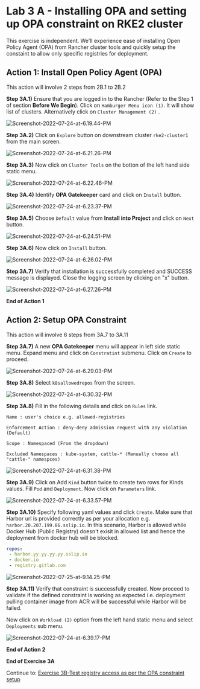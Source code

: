 # Lab 3 A - Installing OPA and setting up OPA constraint on RKE2 cluster

This exercise is independent. We'll experience ease of installing Open Policy Agent (OPA) from Rancher cluster tools and quickly setup the constaint to allow only specific registries for deployment. 

## Action 1: Install Open Policy Agent (OPA) 

This action will involve 2 steps from 2B.1 to 2B.2

**Step 3A.1)** Ensure that you are logged in to the Rancher (Refer to the Step 1 of section **Before We Begin**). Click on `Hamburger Menu icon (1)`. It will show list of clusters. Alternatively click on `Cluster Management (2)` .

![Screenshot-2022-07-24-at-6.19.44-PM](../images/Screenshot-2022-07-24-at-6.19.44-PM.png)

**Step 3A.2)** Click on `Explore` button on downstream cluster `rke2-cluster1` from the main screen.

![Screenshot-2022-07-24-at-6.21.26-PM](../images/Screenshot-2022-07-24-at-6.21.26-PM.png)

**Step 3A.3)** Now click on `Cluster Tools` on the botton of the left hand side static menu.  

![Screenshot-2022-07-24-at-6.22.46-PM](../images/Screenshot-2022-07-24-at-6.22.46-PM.png)



**Step 3A.4)** Identify **OPA Gatekeeper** card and click on `Install` button. 

![Screenshot-2022-07-24-at-6.23.37-PM](../images/Screenshot-2022-07-24-at-6.23.37-PM.png)



**Step 3A.5)** Choose `Default` value from **Install into Project** and click on `Next` button. 

![Screenshot-2022-07-24-at-6.24.51-PM](../images/Screenshot-2022-07-24-at-6.24.51-PM.png)



**Step 3A.6)** Now click on `Install` button. 

![Screenshot-2022-07-24-at-6.26.02-PM](../images/Screenshot-2022-07-24-at-6.26.02-PM.png)



**Step 3A.7)** Verify that installation is successfully completed and SUCCESS message is displayed. Close the logging screen by clicking on "x" button.  

![Screenshot-2022-07-24-at-6.27.26-PM](../images/Screenshot-2022-07-24-at-6.27.26-PM.png)



**End of Action 1**



## Action 2: Setup OPA Constraint

This action will involve 6 steps from 3A.7 to 3A.11

**Step 3A.7)** A new **OPA Gatekeeper** menu will appear in left side static menu. Expand menu and click on `Constratint` submenu. Click on `Create` to proceed. 

![Screenshot-2022-07-24-at-6.29.03-PM](../images/Screenshot-2022-07-24-at-6.29.03-PM.png)



**Step 3A.8)** Select `k8sallowedrepos` from the screen. 

![Screenshot-2022-07-24-at-6.30.32-PM](../images/Screenshot-2022-07-24-at-6.30.32-PM.png)



**Step 3A.8)** Fill in the following details and click on `Rules` link. 

`Name : user's choice e.g. allowed-registries`

`Enforcement Action : deny-deny admission request with any violation (Default)`

`Scope : Namespaced (From the dropdown)`

`Excluded Namespaces : kube-system, cattle-* (Manually choose all "cattle-" namespces)`

![Screenshot-2022-07-24-at-6.31.38-PM](../images/Screenshot-2022-07-24-at-6.31.38-PM.png)



**Step 3A.9)** Click on Add `Kind` button twice to create two rows for Kinds values. Fill `Pod` and `Deployment`. Now click on `Parameters` link.  

![Screenshot-2022-07-24-at-6.33.57-PM](../images/Screenshot-2022-07-24-at-6.33.57-PM.png)



**Step 3A.10)** Specify following yaml values and click `Create`. Make sure that Harbor url is provided correctly as per your allocation e.g. `harbor.20.207.199.86.sslip.io`. In this scenario, Harbor is allowed while Docker Hub (Public Registry) doesn't exisit in allowed list and hence the deployment from docker hub will be blocked.  

```yaml
repos:
 - harbor.yy.yy.yy.yy.sslip.io
 - docker.io
 - registry.gitlab.com
```

![Screenshot-2022-07-25-at-9.14.25-PM](../images/Screenshot-2022-07-25-at-9.14.25-PM.png)

**Step 3A.11)** Verify that constraint is successfully created. Now proceed to validate if the defined constraint is working as expected i.e. deployment pulling container image from ACR will be successful while Harbor will be failed. 

Now click on `Workload (2)` option from the left hand static menu and select `Deployments` sub menu. 

![Screenshot-2022-07-24-at-6.39.17-PM](../images/Screenshot-2022-07-24-at-6.39.17-PM.png)



**End of Action 2**

**End of Exercise 3A**

Continue to: [Exercise 3B-Test registry access as per the OPA constraint setup](https://github.com/dsohk/rancher-private-registry-workshop/blob/main/docs/Exercise-03B-TestOPAConstraint.md)



